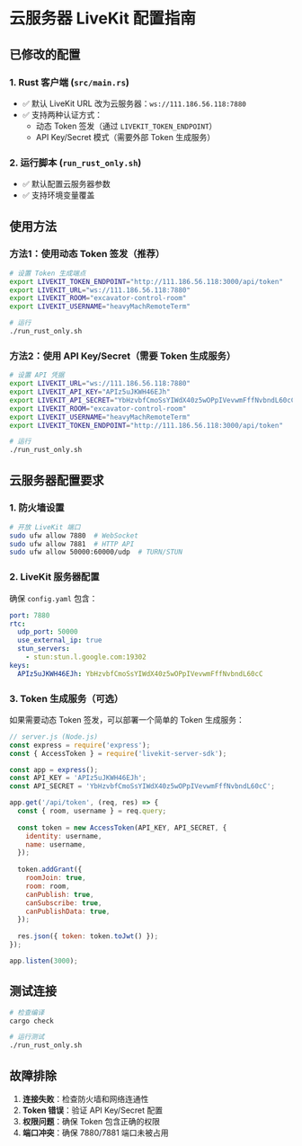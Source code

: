 # 云服务器 LiveKit 配置指南

## 已修改的配置

### 1. Rust 客户端 (`src/main.rs`)
- ✅ 默认 LiveKit URL 改为云服务器：`ws://111.186.56.118:7880`
- ✅ 支持两种认证方式：
  - 动态 Token 签发（通过 `LIVEKIT_TOKEN_ENDPOINT`）
  - API Key/Secret 模式（需要外部 Token 生成服务）

### 2. 运行脚本 (`run_rust_only.sh`)
- ✅ 默认配置云服务器参数
- ✅ 支持环境变量覆盖

## 使用方法

### 方法1：使用动态 Token 签发（推荐）
```bash
# 设置 Token 生成端点
export LIVEKIT_TOKEN_ENDPOINT="http://111.186.56.118:3000/api/token"
export LIVEKIT_URL="ws://111.186.56.118:7880"
export LIVEKIT_ROOM="excavator-control-room"
export LIVEKIT_USERNAME="heavyMachRemoteTerm"

# 运行
./run_rust_only.sh
```

### 方法2：使用 API Key/Secret（需要 Token 生成服务）
```bash
# 设置 API 凭据
export LIVEKIT_URL="ws://111.186.56.118:7880"
export LIVEKIT_API_KEY="APIz5uJKWH46EJh"
export LIVEKIT_API_SECRET="YbHzvbfCmoSsYIWdX40z5wOPpIVevwmFffNvbndL60cC"
export LIVEKIT_ROOM="excavator-control-room"
export LIVEKIT_USERNAME="heavyMachRemoteTerm"
export LIVEKIT_TOKEN_ENDPOINT="http://111.186.56.118:3000/api/token"

# 运行
./run_rust_only.sh
```

## 云服务器配置要求

### 1. 防火墙设置
```bash
# 开放 LiveKit 端口
sudo ufw allow 7880  # WebSocket
sudo ufw allow 7881  # HTTP API
sudo ufw allow 50000:60000/udp  # TURN/STUN
```

### 2. LiveKit 服务器配置
确保 `config.yaml` 包含：
```yaml
port: 7880
rtc:
  udp_port: 50000
  use_external_ip: true
  stun_servers:
    - stun:stun.l.google.com:19302
keys:
  APIz5uJKWH46EJh: YbHzvbfCmoSsYIWdX40z5wOPpIVevwmFffNvbndL60cC
```

### 3. Token 生成服务（可选）
如果需要动态 Token 签发，可以部署一个简单的 Token 生成服务：

```javascript
// server.js (Node.js)
const express = require('express');
const { AccessToken } = require('livekit-server-sdk');

const app = express();
const API_KEY = 'APIz5uJKWH46EJh';
const API_SECRET = 'YbHzvbfCmoSsYIWdX40z5wOPpIVevwmFffNvbndL60cC';

app.get('/api/token', (req, res) => {
  const { room, username } = req.query;
  
  const token = new AccessToken(API_KEY, API_SECRET, {
    identity: username,
    name: username,
  });
  
  token.addGrant({
    roomJoin: true,
    room: room,
    canPublish: true,
    canSubscribe: true,
    canPublishData: true,
  });
  
  res.json({ token: token.toJwt() });
});

app.listen(3000);
```

## 测试连接

```bash
# 检查编译
cargo check

# 运行测试
./run_rust_only.sh
```

## 故障排除

1. **连接失败**：检查防火墙和网络连通性
2. **Token 错误**：验证 API Key/Secret 配置
3. **权限问题**：确保 Token 包含正确的权限
4. **端口冲突**：确保 7880/7881 端口未被占用
